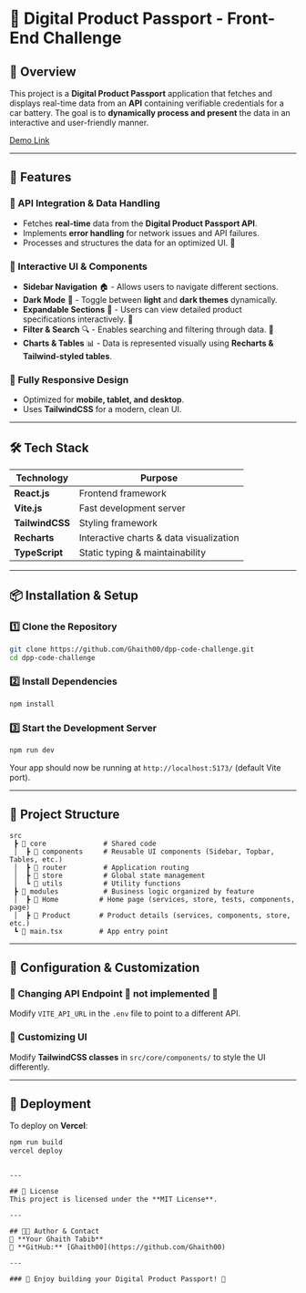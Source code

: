 # 📌 Digital Product Passport - Front-End Challenge

## 📖 Overview
This project is a **Digital Product Passport** application that fetches and displays real-time data from an **API** containing verifiable credentials for a car battery. The goal is to **dynamically process and present** the data in an interactive and user-friendly manner.

[Demo Link](https://dpp-code-challenge-six.vercel.app/)

---

## 🚀 Features

### 🔹 API Integration & Data Handling
- Fetches **real-time** data from the **Digital Product Passport API**.
- Implements **error handling** for network issues and API failures.
- Processes and structures the data for an optimized UI. 🚧

### 🔹 Interactive UI & Components
- **Sidebar Navigation** 🏠 - Allows users to navigate different sections.
- **Dark Mode** 🌙 - Toggle between **light** and **dark themes** dynamically.
- **Expandable Sections** 📂 - Users can view detailed product specifications interactively. 🚧
- **Filter & Search** 🔍 - Enables searching and filtering through data. 🚧
- **Charts & Tables** 📊 - Data is represented visually using **Recharts & Tailwind-styled tables**.

### 🔹 Fully Responsive Design
- Optimized for **mobile, tablet, and desktop**.
- Uses **TailwindCSS** for a modern, clean UI.

---

## 🛠️ Tech Stack

| Technology | Purpose |
|------------|---------|
| **React.js** | Frontend framework |
| **Vite.js** | Fast development server |
| **TailwindCSS** | Styling framework |
| **Recharts** | Interactive charts & data visualization |
| **TypeScript** | Static typing & maintainability |

---

## 📦 Installation & Setup

### 1️⃣ Clone the Repository
```sh
git clone https://github.com/Ghaith00/dpp-code-challenge.git
cd dpp-code-challenge
```

### 2️⃣ Install Dependencies
```sh
npm install
```

### 3️⃣ Start the Development Server
```sh
npm run dev
```
Your app should now be running at `http://localhost:5173/` (default Vite port).

---

## 📂 Project Structure
```
src
 ┣ 📂 core              # Shared code
 │  ┣ 📂 components     # Reusable UI components (Sidebar, Topbar, Tables, etc.)
 │  ┣ 📂 router         # Application routing
 │  ┣ 📂 store          # Global state management
 │  ┗ 📂 utils          # Utility functions
 ┣ 📂 modules           # Business logic organized by feature
 │  ┣ 📂 Home          # Home page (services, store, tests, components, page)
 │  ┣ 📂 Product       # Product details (services, components, store, etc.)
 ┗ 📜 main.tsx         # App entry point
```

---

## 🔧 Configuration & Customization

### 🔹 Changing API Endpoint 🚧 not implemented 🚧
Modify `VITE_API_URL` in the `.env` file to point to a different API.

### 🔹 Customizing UI
Modify **TailwindCSS classes** in `src/core/components/` to style the UI differently.


---

## 📡 Deployment
To deploy on **Vercel**:
```sh
npm run build
vercel deploy
```
```

---

## 📜 License
This project is licensed under the **MIT License**.

---

## 👨‍💻 Author & Contact
👤 **Your Ghaith Tabib**  
🔗 **GitHub:** [Ghaith00](https://github.com/Ghaith00)  

---

### 🎉 Enjoy building your Digital Product Passport! 🚀

